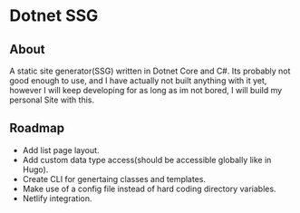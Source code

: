 # Dotnet SSG

## About

A static site generator(SSG) written in Dotnet Core and C#.
Its probably not good enough to use, and I have actually not built anything with it yet, however I will keep developing for as long as im not bored, I will build my personal Site with this.

## Roadmap

- Add list page layout.
- Add custom data type access(should be accessible globally like in Hugo).
- Create CLI for genertaing classes and templates.
- Make use of a config file instead of hard coding directory variables.
- Netlify integration.

